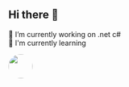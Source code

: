 ## Hi there 👋 <br>
🔭 I’m currently working on .net c# <br>
🌱 I'm currently learning <br> 
<header style="display: flex; align-items: center; gap: 4px" >
    <img align="center" style="width: 48px; height: 48px; border-radius: 1000px;" src="https://github.com/user-attachments/assets/76d7c0fe-da2e-4879-90fe-85dd95181f50"/>
</header>
<!--
**bonfildev/bonfildev** is a ✨ _special_ ✨ repository because its `README.md` (this file) appears on your GitHub profile.

Here are some ideas to get you started:

- 🔭 I’m currently working on ...
- 🌱 I’m currently learning ...
- 👯 I’m looking to collaborate on ...
- 🤔 I’m looking for help with ...
- 💬 Ask me about ...
- 📫 How to reach me: ...
- 😄 Pronouns: ...
- ⚡ Fun fact: ...
-->
.tw-followCard-avatar {
    width: 48px;
    height: 48px;
    border-radius: 1000px;
  }
